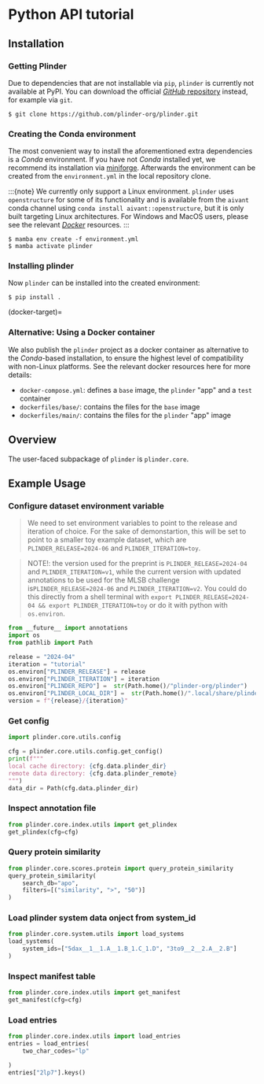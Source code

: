 # Python API tutorial

## Installation

### Getting Plinder

Due to dependencies that are not installable via `pip`, `plinder` is currently not
available at PyPI.
You can download the official
[_GitHub_ repository](https://github.com/plinder-org/plinder/)
instead, for example via `git`.

```console
$ git clone https://github.com/plinder-org/plinder.git
```

### Creating the Conda environment

The most convenient way to install the aforementioned extra dependencies is a _Conda_
environment.
If you have not _Conda_ installed yet, we recommend its installation via
[miniforge](https://github.com/conda-forge/miniforge).
Afterwards the environment can be created from the `environment.yml` in the local
repository clone.

:::{note}
We currently only support a Linux environment.
`plinder` uses `openstructure` for some of its functionality and is available from the
`aivant` conda channel using `conda install aivant::openstructure`, but it is only built
targeting Linux architectures.
For Windows and MacOS users, please see the relevant
[_Docker_](#docker-target) resources.
:::

```console
$ mamba env create -f environment.yml
$ mamba activate plinder
```

### Installing plinder

Now `plinder` can be installed into the created environment:

```console
$ pip install .
```

(docker-target)=
### Alternative: Using a Docker container

We also publish the `plinder` project as a docker container as alternative to the
_Conda_-based installation, to ensure the highest level of compatibility with
non-Linux platforms.
See the relevant docker resources here for more details:

- `docker-compose.yml`: defines a `base` image, the `plinder` "app" and a `test`
  container
- `dockerfiles/base/`: contains the files for the `base` image
- `dockerfiles/main/`: contains the files for the `plinder` "app" image

## Overview

The user-faced subpackage of `plinder` is `plinder.core`.

## Example Usage

### Configure dataset environment variable
> We need to set environment variables to point to the release and iteration of choice. For the sake of demonstartion, this will be set to point to a smaller toy example dataset, which are `PLINDER_RELEASE=2024-06` and `PLINDER_ITERATION=toy`.

>NOTE!: the version used for the preprint is `PLINDER_RELEASE=2024-04` and `PLINDER_ITERATION=v1`, while the current version with updated annotations to be used for the MLSB challenge is`PLINDER_RELEASE=2024-06` and `PLINDER_ITERATION=v2`. You could do this directly from a shell terminal with `export PLINDER_RELEASE=2024-04 && export PLINDER_ITERATION=toy` or do it with python with `os.environ`.

```python
from __future__ import annotations
import os
from pathlib import Path

release = "2024-04"
iteration = "tutorial"
os.environ["PLINDER_RELEASE"] = release
os.environ["PLINDER_ITERATION"] = iteration
os.environ["PLINDER_REPO"] =  str(Path.home()/"plinder-org/plinder")
os.environ["PLINDER_LOCAL_DIR"] =  str(Path.home()/".local/share/plinder")
version = f"{release}/{iteration}"
```

### Get config

```python
import plinder.core.utils.config

cfg = plinder.core.utils.config.get_config()
print(f"""
local cache directory: {cfg.data.plinder_dir}
remote data directory: {cfg.data.plinder_remote}
""")
data_dir = Path(cfg.data.plinder_dir)
```

### Inspect annotation file
```python
from plinder.core.index.utils import get_plindex
get_plindex(cfg=cfg)
```

### Query protein similarity
```python
from plinder.core.scores.protein import query_protein_similarity
query_protein_similarity(
    search_db="apo",
    filters=[("similarity", ">", "50")]
)
```

### Load plinder system data onject from system_id
```python
from plinder.core.system.utils import load_systems
load_systems(
    system_ids=["5dax__1__1.A__1.B_1.C_1.D", "3to9__2__2.A__2.B"]
)
```

### Inspect manifest table
```python
from plinder.core.index.utils import get_manifest
get_manifest(cfg=cfg)
```

### Load entries
```python
from plinder.core.index.utils import load_entries
entries = load_entries(
    two_char_codes="lp"

)
entries["2lp7"].keys()
```


